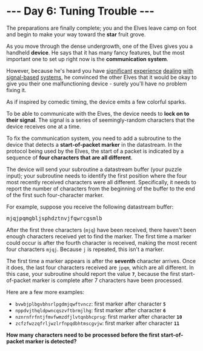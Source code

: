 # --- Day 6: Tuning Trouble ---
The preparations are finally complete; you and the Elves leave camp on foot and begin to make your way toward the
__star__ fruit grove.

As you move through the dense undergrowth, one of the Elves gives you a handheld __device__. He says that it has many
fancy features, but the most important one to set up right now is the __communication system__.

However, because he's heard you have [significant](/2016/day/6) [experience](/2016/day/25) [dealing](/2019/day/7)
[with](/2019/day/9) [signal-based](/2019/day/16) [systems](/2021/day/25), he convinced the other Elves that it would be
okay to give you their one malfunctioning device - surely you'll have no problem fixing it.

As if inspired by comedic timing, the device emits a few colorful sparks.

To be able to communicate with the Elves, the device needs to __lock on to their signal__. The signal is a series of
seemingly-random characters that the device receives one at a time.

To fix the communication system, you need to add a subroutine to the device that detects a __start-of-packet marker__ in
the datastream. In the protocol being used by the Elves, the start of a packet is indicated by a sequence of __four
characters that are all different__.

The device will send your subroutine a datastream buffer (your puzzle input); your subroutine needs to identify the
first position where the four most recently received characters were all different. Specifically, it needs to report the
number of characters from the beginning of the buffer to the end of the first such four-character marker.

For example, suppose you receive the following datastream buffer:

<pre>
mjqjpqmgbljsphdztnvjfqwrcgsmlb</pre>

After the first three characters (<code>mjq</code>) have been received, there haven't been enough characters received
yet to find the marker. The first time a marker could occur is after the fourth character is received, making the most
recent four characters <code>mjqj</code>. Because <code>j</code> is repeated, this isn't a marker.

The first time a marker appears is after the __seventh__ character arrives. Once it does, the last four characters
received are <code>jpqm</code>, which are all different. In this case, your subroutine should report the value
<code><b>7</b></code>, because the first start-of-packet marker is complete after 7 characters have been processed.

Here are a few more examples:

- <code>bvwbjplbgvbhsrlpgdmjqwftvncz</code>: first marker after character <code><b>5</b></code>
- <code>nppdvjthqldpwncqszvftbrmjlhg</code>: first marker after character <code><b>6</b></code>
- <code>nznrnfrfntjfmvfwmzdfjlvtqnbhcprsg</code>: first marker after character <code><b>10</b></code>
- <code>zcfzfwzzqfrljwzlrfnpqdbhtmscgvjw</code>: first marker after character <code><b>11</b></code>

__How many characters need to be processed before the first start-of-packet marker is detected?__
